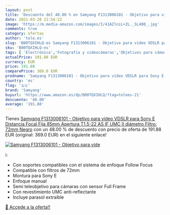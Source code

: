 ```yaml
---
layout: post
title: 'Descuento del 48.00 % en Samyang F1313006101 - Objetivo para víde'
date: 2021-03-28 21:54:22
image: 'https://m.media-amazon.com/images/I/41A2lniL+2L._SL400_.jpg'
comments: true
category: ofertas
author: 'tole.es'
slug: 'B00TQXIHLQ-es Samyang F1313006101 - Objetivo para vídeo VDSLR para Sony...'
sku: 'B00TQXIHLQ-es'
tags: [ 'Electrónica','Fotografía y videocámaras','Objetivos para cámaras y videocámaras','Objetivos para videocámaras','samyang','sony', ]
actualPrice: 191.88 EUR
currency: EUR
price: 191.88
comparePrice: 369.0 EUR
prodname: 'Samyang F1313006101 - Objetivo para vídeo VDSLR para Sony E  Distancia Focal Fija 85mm  Apertura T1.5-22 AS IF UMC II  diámetro Filtro: 72mm   Negro'
country: 'es'
flag: '🇪🇸'
brand: 'Samyang'
buyurl: 'https://www.amazon.es/dp/B00TQXIHLQ/?tag=tolees-21'
descuento: '48.00'
average: '191.88'
---
```


Tienes [Samyang F1313006101 - Objetivo para vídeo VDSLR para Sony E  Distancia Focal Fija 85mm  Apertura T1.5-22 AS IF UMC II  diámetro Filtro: 72mm   Negro](https://www.amazon.es/dp/B00TQXIHLQ/?tag=tolees-21) con un 48.00 % de descuento con precio de oferta de 191.88 EUR (original: 369.0 EUR) en el siguiente enlace!

[![Samyang F1313006101 - Objetivo para víde](https://m.media-amazon.com/images/I/41A2lniL+2L._SL400_.jpg)](https://www.amazon.es/dp/B00TQXIHLQ/?tag=tolees-21)

ℹ️:

- Con soportes compatibles con el sistema de enfoque Follow Focus
- Compatible con filtros de 72mm
- Montura para Sony E
- Enfoque manual
- Semi teleobjetivo para cámaras con sensor Full Frame
- Con revestimiento UMC anti-reflectante
- Incluye parasol extraíble

[🛒 Accede a la oferta!!](https://www.amazon.es/dp/B00TQXIHLQ/?tag=tolees-21)
